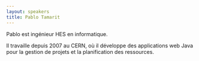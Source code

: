 ```yaml
---
layout: speakers
title: Pablo Tamarit
---
```

Pablo est ingénieur HES en informatique.

Il travaille depuis 2007 au CERN, où il développe des applications web Java pour la gestion de projets et la planification des ressources.
